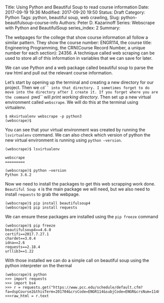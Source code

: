Title: Using Python and Beautiful Soup to read course information
Date: 2017-09-19 19:36
Modified: 2017-09-20 19:50
Status: Draft
Category: Python
Tags: python, beautiful soup, web crawling, 
Slug: python-beautifulsoup-course-info
Authors: Peter D. Kazarinoff
Series: Webscrape with Python and BeautifulSoup
series_index: 2
Summary:

The webpages for the college that show course information all follow a similar pattern. They show the course number: ENGR114, the course title: Engineering Programming, the CRN(Course Record Number, a unique number for each section): 24356. A technique called web scraping can be used to store all of this information in variables that we can save for later.

We can use Python and a web package called beautiful soup to parse the raw html and pull out the relevant course information. 

Let’s start by opening up the terminal and creating a new directory for our project. Then we ```cd`` into that directory. I sometimes forget to do move into the directory after I create it. If you forget where you are the command ```pwd`` will *print working directory*. Then set up a new virtual environment called ```webscrape```. We will do this at the terminal using virtualenv.

```terminal
$ mkvirtualenv webscrape -p python3
(webscrape)$
````

You can see that your virtual environment was created by running the ```lsvirtualenv``` command. We can also check which version of python the new virtual environment is running using ```python —version```.

```terminal
(webscrape)$ lsvirtualenv

webscrape
=========

(webscrape)$ python —version
Python 3.6.2
```

Now we need to install the packages to get this web scrapping work done. ```Beautiful Soup 4``` is the main package we will need, but we also need to install ```requests``` to grab the webpage.

```
(webscrape)$ pip install beautifulsoup4
(webscrape)$ pip install requests
```

We can ensure these packages are installed using the ```pip freeze``` command
```
(webscrape)$ pip freeze
beautifulsoup4==4.6.0
certifi==2017.7.27.1
chardet==3.0.4
idna==2.6
requests==2.18.4
urllib3==1.22
```

With those installed we can do a simple call on beautiful soup using the python interpreter on the thermal

```
(webscrape)$ python
>>> import requests
>>> import bs4
>>> r = requests.get("https://www.pcc.edu/schedule/default.cfm?fa=dspCourse2&thisTerm=201704&crsCode=ENGR114&subjCode=ENGR&crsNum=114&topicCode=GE&subtopicCode=ST1&frmtype=ADV&crnList=45437")
>>>raw_html = r.text
